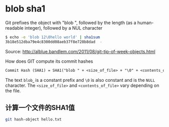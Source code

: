 # blob sha1

Git prefixes the object with "blob ", followed by the length (as a human-readable integer), followed by a NUL character

```bash
$ echo -e 'blob 12\0hello world' | sha1sum
3b18e512dba79e4c8300dd08aeb37f8e728b8dad  -
```

Source: http://alblue.bandlem.com/2011/08/git-tip-of-week-objects.html

How does GIT compute its commit hashes

```txt
Commit Hash (SHA1) = SHA1("blob " + <size_of_file> + "\0" + <contents_of_file>)
```

The text `blob⎵` is a constant prefix and `\0` is also constant and is the `NULL` character. The `<size_of_file>` and `<contents_of_file>` vary depending on the file.

## 计算一个文件的SHA1值

```bash
git hash-object hello.txt
```

